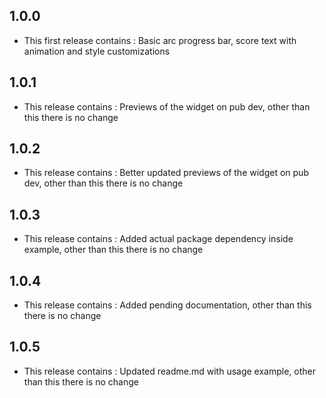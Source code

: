 ## 1.0.0

* This first release contains : Basic arc progress bar, score text with animation and style customizations

## 1.0.1

* This release contains : Previews of the widget on pub dev, other than this there is no change

## 1.0.2

* This release contains : Better updated previews of the widget on pub dev, other than this there is no change

## 1.0.3

* This release contains : Added actual package dependency inside example, other than this there is no change

## 1.0.4

* This release contains : Added pending documentation, other than this there is no change

## 1.0.5

* This release contains : Updated readme.md with usage example, other than this there is no change